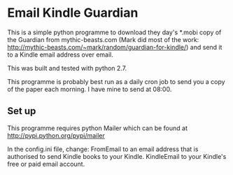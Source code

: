 # Email Kindle Guardian
This is a simple python programme to download they day's *.mobi copy of the Guardian from mythic-beasts.com (Mark did most of the work: http://mythic-beasts.com/~mark/random/guardian-for-kindle/) and send it to a Kindle email address over email.

This was built and tested with python 2.7.

This programme is probably best run as a daily cron job to send you a copy of the paper each morning. I have mine to send at 08:00.

## Set up
This programme requires python Mailer which can be found at http://pypi.python.org/pypi/mailer

In the config.ini file, change:
    FromEmail to an email address that is authorised to send Kindle books to your Kindle.
    KindleEmail to your Kindle's free or paid email account.
